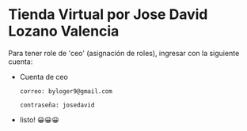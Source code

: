 

# Tienda Virtual por Jose David Lozano Valencia

Para tener role de 'ceo' (asignación de roles), ingresar con la siguiente cuenta:

- Cuenta de ceo

  ```
  correo: byloger9@gmail.com

  contraseña: josedavid
  ```

- listo! 😀😀😀
